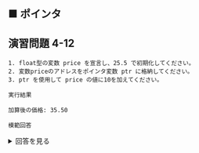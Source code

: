## ■ ポインタ

## 演習問題 4-12

```
1. float型の変数 price を宣言し、25.5 で初期化してください。
2. 変数priceのアドレスをポインタ変数 ptr に格納してください。
3. ptr を使用して price の値に10を加えてください。
```

`実行結果`

```
加算後の価格: 35.50
```

`模範回答`
<details>
<summary>回答を見る</summary>

```c
#include <stdio.h>

main()
{
    float price = 25.5;
    float* ptr = &price;

    *ptr += 10;

    printf("加算後の価格: %.2f\n", price);

    return 0;
}
```
</details>
